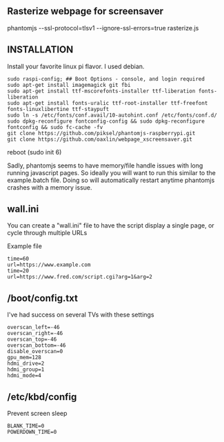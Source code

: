 ## Rasterize webpage for screensaver

phantomjs --ssl-protocol=tlsv1 --ignore-ssl-errors=true rasterize.js

## INSTALLATION

Install your favorite linux pi flavor.  I used debian.

```
sudo raspi-config; ## Boot Options - console, and login required 
sudo apt-get install imagemagick git fbi
sudo apt-get install ttf-mscorefonts-installer ttf-liberation fonts-liberation
sudo apt-get install fonts-uralic ttf-root-installer ttf-freefont fonts-linuxlibertine ttf-staypuft
sudo ln -s /etc/fonts/conf.avail/10-autohint.conf /etc/fonts/conf.d/
sudo dpkg-reconfigure fontconfig-config && sudo dpkg-reconfigure fontconfig && sudo fc-cache -fv
git clone https://github.com/piksel/phantomjs-raspberrypi.git
git clone https://github.com/oaxlin/webpage_xscreensaver.git
```
reboot (sudo init 6)

Sadly, phantomjs seems to have memory/file handle issues with long running javascript pages.  So ideally you will want to run this similar to the example.batch file.  Doing so will automatically restart anytime phantomjs crashes with a memory issue.

## wall.ini

You can create a "wall.ini" file to have the script display a single page, or cycle through multiple URLs

Example file
```
time=60
url=https://www.example.com
time=20
url=https://www.fred.com/script.cgi?arg=1&arg=2
```

## /boot/config.txt

I've had success on several TVs with these settings
```
overscan_left=-46
overscan_right=-46
overscan_top=-46
overscan_bottom=-46
disable_overscan=0
gpu_mem=128
hdmi_drive=2
hdmi_group=1
hdmi_mode=4
```

## /etc/kbd/config

Prevent screen sleep
```
BLANK_TIME=0
POWERDOWN_TIME=0
```

